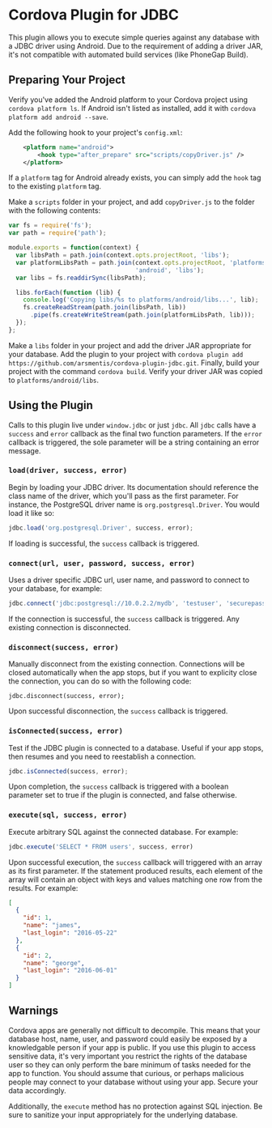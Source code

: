 # Cordova Plugin for JDBC

This plugin allows you to execute simple queries against any database with a JDBC driver using Android. Due to the requirement of adding a driver JAR, it's not compatible with automated build services (like PhoneGap Build).

## Preparing Your Project

Verify you've added the Android platform to your Cordova project using `cordova platform ls`. If Android isn't listed as installed, add it with `cordova platform add android --save`.

Add the following hook to your project's `config.xml`:

```xml
    <platform name="android">
        <hook type="after_prepare" src="scripts/copyDriver.js" />
    </platform>
```

If a `platform` tag for Android already exists, you can simply add the `hook` tag to the existing `platform` tag.

Make a `scripts` folder in your project, and add `copyDriver.js` to the folder with the following contents:

```javascript
var fs = require('fs');
var path = require('path');

module.exports = function(context) {
  var libsPath = path.join(context.opts.projectRoot, 'libs');
  var platformLibsPath = path.join(context.opts.projectRoot, 'platforms',
                                   'android', 'libs');
  var libs = fs.readdirSync(libsPath);

  libs.forEach(function (lib) {
    console.log('Copying libs/%s to platforms/android/libs...', lib);
    fs.createReadStream(path.join(libsPath, lib))
      .pipe(fs.createWriteStream(path.join(platformLibsPath, lib)));
  });
};
```

Make a `libs` folder in your project and add the driver JAR appropriate for your database. Add the plugin to your project with `cordova plugin add https://github.com/arsmentis/cordova-plugin-jdbc.git`. Finally, build your project with the command `cordova build`. Verify your driver JAR was copied to `platforms/android/libs`.

## Using the Plugin

Calls to this plugin live under `window.jdbc` or just `jdbc`. All `jdbc` calls have a `success` and `error` callback as the final two function parameters. If the `error` callback is triggered, the sole parameter will be a string containing an error message.

### `load(driver, success, error)`

Begin by loading your JDBC driver. Its documentation should reference the class name of the driver, which you'll pass as the first parameter. For instance, the PostgreSQL driver name is `org.postgresql.Driver`. You would load it like so:

```javascript
jdbc.load('org.postgresql.Driver', success, error);
```

If loading is successful, the `success` callback is triggered.

### `connect(url, user, password, success, error)`

Uses a driver specific JDBC url, user name, and password to connect to your database, for example:

```javascript
jdbc.connect('jdbc:postgresql://10.0.2.2/mydb', 'testuser', 'securepassword', success, error);
```

If the connection is successful, the `success` callback is triggered. Any existing connection is disconnected.

### `disconnect(success, error)`

Manually disconnect from the existing connection. Connections will be closed automatically when the app stops, but if you want to explicity close the connection, you can do so with the following code:

```
jdbc.disconnect(success, error);
```

Upon successful disconnection, the `success` callback is triggered.

### `isConnected(success, error)`

Test if the JDBC plugin is connected to a database. Useful if your app stops, then resumes and you need to reestablish a connection.

```javascript
jdbc.isConnected(success, error);
```

Upon completion, the `success` callback is triggered with a boolean parameter set to true if the plugin is connected, and false otherwise.

### `execute(sql, success, error)`

Execute arbitrary SQL against the connected database. For example:

```javascript
jdbc.execute('SELECT * FROM users', success, error)
```

Upon successful execution, the `success` callback will triggered with an array as its first parameter. If the statement produced results, each element of the array will contain an object with keys and values matching one row from the results. For example:

```json
[
  {
    "id": 1,
    "name": "james",
    "last_login": "2016-05-22"
  },
  {
    "id": 2,
    "name": "george",
    "last_login": "2016-06-01"
  }
]
```

## Warnings

Cordova apps are generally not difficult to decompile. This means that your database host, name, user, and password could easily be exposed by a knowledgable person if your app is public. If you use this plugin to access sensitive data, it's very important you restrict the rights of the database user so they can only perform the bare minimum of tasks needed for the app to function. You should assume that curious, or perhaps malicious people may connect to your database without using your app. Secure your data accordingly.

Additionally, the `execute` method has no protection against SQL injection. Be sure to sanitize your input appropriately for the underlying database.
